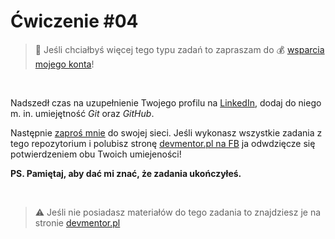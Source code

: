 # Ćwiczenie #04

> :loudspeaker: Jeśli chciałbyś więcej tego typu zadań to zapraszam do :moneybag: [wsparcia mojego konta](https://github.com/sponsors/devmentor-pl)!

&nbsp;

Nadszedł czas na uzupełnienie Twojego profilu na [LinkedIn](https://www.linkedin.com/), dodaj do niego m. in. umiejętność *Git* oraz *GitHub*.

Następnie [zaproś mnie](https://www.linkedin.com/in/mateusz-bogolubow/) do swojej sieci. Jeśli wykonasz wszystkie zadania z tego repozytorium i polubisz stronę [devmentor.pl na FB](https://www.facebook.com/devmentorpl/) ja odwdzięcze się potwierdzeniem obu Twoich umiejeności!

**PS. Pamiętaj, aby dać mi znać, że zadania ukończyłeś.**

&nbsp;

> :warning: Jeśli nie posiadasz materiałów do tego zadania to znajdziesz je na stronie [devmentor.pl](https://devmentor.pl/p/js-tools/)
